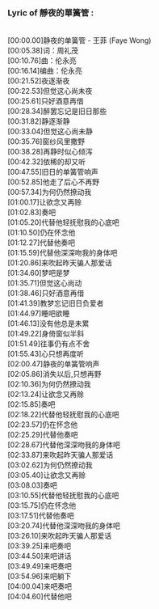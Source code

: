 <h3>Lyric of 靜夜的單簧管 :</h3><p><br>[00:00.00]静夜的单簧管 - 王菲 (Faye Wong)
<br>[00:05.38]词：周礼茂
<br>[00:10.76]曲：伦永亮
<br>[00:16.14]编曲：伦永亮
<br>[00:21.52]夜逐渐夜
<br>[00:22.53]但觉这心尚未夜
<br>[00:25.61]只好酒意再借
<br>[00:28.34]醉罢忘记是旧日那些
<br>[00:31.82]静逐渐静
<br>[00:33.04]但觉这心尚未静
<br>[00:35.76]窗纱风里撒野
<br>[00:38.28]再静时似心倾泻
<br>[00:42.32]依稀的却又听
<br>[00:47.55]旧日的单簧管响声
<br>[00:52.85]他走了后心不再野
<br>[00:57.34]为何仍然撩动我
<br>[01:00.17]让欲念又再赊
<br>[01:02.83]奏吧
<br>[01:05.20]代替他轻抚慰我的心底吧
<br>[01:10.50]仍在怀念他
<br>[01:12.27]代替他奏吧
<br>[01:15.59]代替他深深吻我的身体吧
<br>[01:20.86]来吹起昨天骗人那爱话
<br>[01:34.60]梦吧是梦
<br>[01:35.71]但觉这心尚动
<br>[01:38.46]只好酒意再借
<br>[01:41.39]教梦忘记旧日负爱者
<br>[01:44.97]睡吧欲睡
<br>[01:46.13]没有他总是未累
<br>[01:49.22]身倚窗似半斜
<br>[01:51.49]往事仍有点不舍
<br>[01:55.43]心只想再度听
<br>[02:00.47]静夜的单簧管响声
<br>[02:05.86]消失以后,只想再野
<br>[02:10.36]为何仍然撩动我
<br>[02:13.24]让欲念又再赊
<br>[02:15.85]奏吧
<br>[02:18.22]代替他轻抚慰我的心底吧
<br>[02:23.57]仍在怀念他
<br>[02:25.29]代替他奏吧
<br>[02:28.67]代替他深深吻我的身体吧
<br>[02:33.87]来吹起昨天骗人那爱话
<br>[03:02.62]为何仍然撩动我
<br>[03:05.40]让欲念又再赊
<br>[03:08.03]奏吧
<br>[03:10.55]代替他轻抚慰我的心底吧
<br>[03:15.75]仍在怀念他
<br>[03:17.51]代替他奏吧
<br>[03:20.74]代替他深深吻我的身体吧
<br>[03:26.10]来吹起昨天骗人那爱话
<br>[03:39.25]来吧奏吧
<br>[03:44.50]来吧讲话
<br>[03:49.49]来吧奏吧
<br>[03:54.96]来吧躺下
<br>[04:00.04]来吧奏吧
<br>[04:04.60]代替他吧
</p>